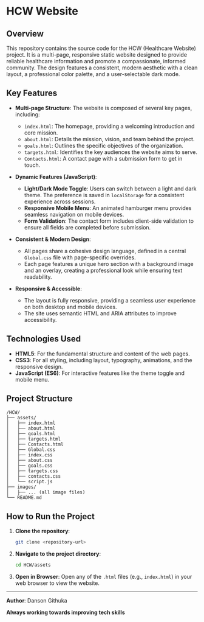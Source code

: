 # HCW Website

## Overview

This repository contains the source code for the HCW (Healthcare Website) project. It is a multi-page, responsive static website designed to provide reliable healthcare information and promote a compassionate, informed community. The design features a consistent, modern aesthetic with a clean layout, a professional color palette, and a user-selectable dark mode.

## Key Features

- **Multi-page Structure**: The website is composed of several key pages, including:
  - `index.html`: The homepage, providing a welcoming introduction and core mission.
  - `about.html`: Details the mission, vision, and team behind the project.
  - `goals.html`: Outlines the specific objectives of the organization.
  - `targets.html`: Identifies the key audiences the website aims to serve.
  - `Contacts.html`: A contact page with a submission form to get in touch.

- **Dynamic Features (JavaScript)**:
  - **Light/Dark Mode Toggle**: Users can switch between a light and dark theme. The preference is saved in `localStorage` for a consistent experience across sessions.
  - **Responsive Mobile Menu**: An animated hamburger menu provides seamless navigation on mobile devices.
  - **Form Validation**: The contact form includes client-side validation to ensure all fields are completed before submission.

- **Consistent & Modern Design**:
  - All pages share a cohesive design language, defined in a central `Global.css` file with page-specific overrides.
  - Each page features a unique hero section with a background image and an overlay, creating a professional look while ensuring text readability.

- **Responsive & Accessible**:
  - The layout is fully responsive, providing a seamless user experience on both desktop and mobile devices.
  - The site uses semantic HTML and ARIA attributes to improve accessibility.

## Technologies Used

- **HTML5**: For the fundamental structure and content of the web pages.
- **CSS3**: For all styling, including layout, typography, animations, and the responsive design.
- **JavaScript (ES6)**: For interactive features like the theme toggle and mobile menu.

## Project Structure

```
/HCW/
├── assets/
│   ├── index.html
│   ├── about.html
│   ├── goals.html
│   ├── targets.html
│   ├── Contacts.html
│   ├── Global.css
│   ├── index.css
│   ├── about.css
│   ├── goals.css
│   ├── targets.css
│   ├── contacts.css
│   └── script.js
├── images/
│   ├── ... (all image files)
└── README.md
```

## How to Run the Project

1.  **Clone the repository**:
    ```bash
    git clone <repository-url>
    ```
2.  **Navigate to the project directory**:
    ```bash
    cd HCW/assets
    ```
3.  **Open in Browser**: Open any of the `.html` files (e.g., `index.html`) in your web browser to view the website.

---
**Author**: Danson Githuka

**Always working towards improving tech skills**
